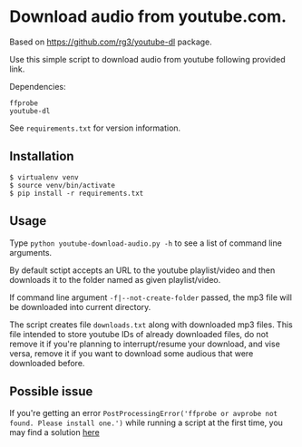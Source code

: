 # Download audio from youtube.com.

Based on https://github.com/rg3/youtube-dl package.

Use this simple script to download audio from youtube following provided link.

Dependencies:
```
ffprobe
youtube-dl
```
See `requirements.txt` for version information.

## Installation

```
$ virtualenv venv
$ source venv/bin/activate
$ pip install -r requirements.txt
```

## Usage
Type `python youtube-download-audio.py -h` to see a list of command line arguments.

By default sctipt accepts an URL to the youtube playlist/video and then downloads it to the folder named as given playlist/video.

If command line argument `-f|--not-create-folder` passed, the mp3 file will be downloaded into current directory.

The script creates file `downloads.txt` along with downloaded mp3 files.
This file intended to store youtube IDs of already downloaded files, do not remove it if you're planning to interrupt/resume your download, and vise versa, remove it if you want to download some audious that were downloaded before.

## Possible issue

If you're getting an error `PostProcessingError('ffprobe or avprobe not found. Please install one.')` while running a script at the first time, you may find a solution [here](https://github.com/NixOS/nixpkgs/issues/5236)
